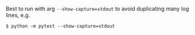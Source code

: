Best to run with arg `--show-capture=stdout` to avoid duplicating many log lines, e.g.
```{bash}
$ python -m pytest --show-capture=stdout
```
